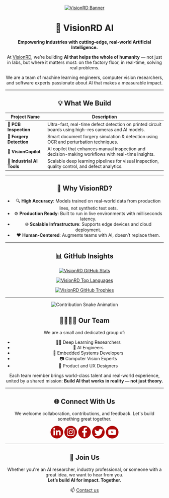 <p align="center">
  <a href="https://visionrdai.com/">
    <img width="700" src="https://github.com/visionrd-ai/.github/assets/145563962/79a92550-c2e4-49f3-8229-bfe6545e54ea" alt="VisionRD Banner">
  </a>
</p>

<div align="center">

# 🚀 VisionRD AI

**Empowering industries with cutting-edge, real-world Artificial Intelligence.**

At [VisionRD](https://visionrdai.com/), we’re building **AI that helps the whole of humanity** — not just in labs, but where it matters most: on the factory floor, in real-time, solving real problems.

We are a team of machine learning engineers, computer vision researchers, and software experts passionate about AI that makes a measurable impact.

---

## 💡 What We Build

| Project Name               | Description                                                                                            |
| -------------------------- | ------------------------------------------------------------------------------------------------------ |
| 🔎 **PCB Inspection**      | Ultra-fast, real-time defect detection on printed circuit boards using high-res cameras and AI models. |
| 🧾 **Forgery Detection**   | Smart document forgery simulation & detection using OCR and perturbation techniques.                   |
| 🤖 **VisionCopilot**       | AI copilot that enhances manual inspection and decision-making workflows with real-time insights.      |
| 🔬 **Industrial AI Tools** | Scalable deep learning pipelines for visual inspection, quality control, and defect analytics.         |

---

## 🧠 Why VisionRD?

* 🔍 **High Accuracy**: Models trained on real-world data from production lines, not synthetic test sets.
* ⚙️ **Production Ready**: Built to run in live environments with milliseconds latency.
* 🌐 **Scalable Infrastructure**: Supports edge devices and cloud deployment.
* ❤️ **Human-Centered**: Augments teams with AI, doesn’t replace them.

---

## 📊 GitHub Insights

<p align="center">
  <a href="https://github.com/visionrd-ai">
    <img src="https://github-readme-stats.vercel.app/api?username=visionrd-ai&show_icons=true&theme=awesome&include_all_commits=true&count_private=true" alt="VisionRD GitHub Stats" />
  </a>
</p>

<p align="center">
  <a href="https://github.com/visionrd-ai">
    <img src="https://github-readme-stats.vercel.app/api/top-langs/?username=visionrd-ai&layout=compact&theme=awesome&langs_count=10" alt="VisionRD Top Languages" />
  </a>
</p>

<p align="center">
  <a href="https://github.com/visionrd-ai">
    <img src="https://github-profile-trophy.vercel.app/?username=visionrd-ai&theme=algolia&margin-w=15&no-frame=true&title=Stars,Followers,Commits,Repositories,PullRequest,Issues" alt="VisionRD GitHub Trophies" />
  </a>
</p>

---

<p align="center">
  <img src="https://github.com/visionrd-ai/visionrd-ai/blob/output/github-contribution-grid-snake.svg" alt="Contribution Snake Animation" />
</p>


## 👨‍👩‍👧‍👦 Our Team

We are a small and dedicated group of:

* 👩‍💻 Deep Learning Researchers
* 🧠 AI Engineers
* 🔧 Embedded Systems Developers
* 📷 Computer Vision Experts
* 🎯 Product and UX Designers

Each team member brings world-class talent and real-world experience, united by a shared mission: **Build AI that works in reality — not just theory.**

---

## 🌐 Connect With Us

We welcome collaboration, contributions, and feedback. Let's build something great together.

[<img alt="LinkedIn" width="40px" src="Linkedin.png" />](https://www.linkedin.com/company/visionrd-ai/)
[<img alt="Instagram" width="40px" src="Instagram.png" />](https://www.instagram.com/visionrdai/)
[<img alt="Facebook" width="40px" src="Facebook.png" />](https://www.facebook.com/visionrdai/)
[<img alt="Twitter" width="40px" src="Twitter.png" />](https://twitter.com/Visionrd_ai/)
[<img alt="YouTube" width="40px" src="YouTube.png" />](https://www.youtube.com/@Visionrdai/)

---

## 🤝 Join Us

Whether you're an AI researcher, industry professional, or someone with a great idea, we want to hear from you.  
**Let’s build AI for impact. Together.**

📫 [Contact us](https://visionrdai.com/#contact)

</div>
